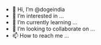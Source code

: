 - 👋 Hi, I’m @dogeindia
- 👀 I’m interested in ...
- 🌱 I’m currently learning ...
- 💞️ I’m looking to collaborate on ...
- 📫 How to reach me ...

<!---
dogeindia/dogeindia is a ✨ special ✨ repository because its `README.md` (this file) appears on your GitHub profile.
You can click the Preview link to take a look at your changes.
--->
